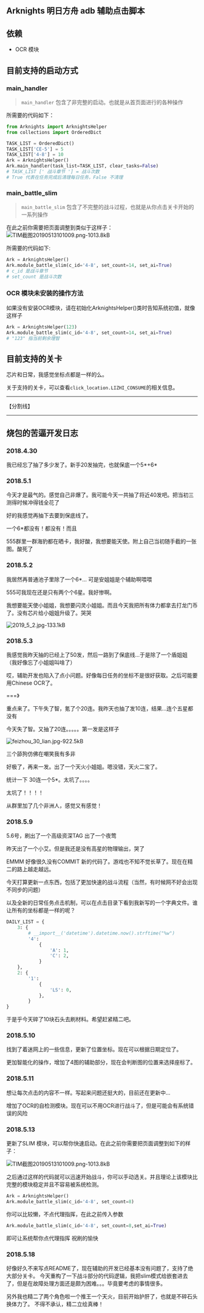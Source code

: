 ## Arknights 明日方舟 adb 辅助点击脚本

## 依赖

- OCR 模块

## 目前支持的启动方式

### main_handler
>  `main_handler` 包含了非完整的启动。也就是从首页面进行的各种操作

所需要的代码如下：

```python
from Arknights import ArknightsHelper
from collections import OrderedDict

TASK_LIST = OrderedDict()
TASK_LIST['CE-5'] = 5
TASK_LIST['4-8'] = 10
Ark = ArknightsHelper()
Ark.main_handler(task_list=TASK_LIST, clear_tasks=False)
# TASK_LIST [' 战斗章节 '] = 战斗次数
# True 代表在任务完成后清理每日任务，False 不清理

```

### main_battle_slim
> `main_battle_slim` 包含了不完整的战斗过程，也就是从你点击关卡开始的一系列操作

在此之前你需要把页面调整到类似于这样子：
![TIM截图20190513101009.png-1013.8kB][4]

所需要的代码如下:

```python
Ark = ArknightsHelper()
Ark.module_battle_slim(c_id='4-8', set_count=14, set_ai=True)
# c_id 是战斗章节
# set_count 是战斗次数
```

### OCR 模块未安装的操作方法

如果没有安装OCR模块，请在初始化ArknightsHelper()类时告知系统初值，就像这样子

```python
Ark = ArknightsHelper(123)
Ark.module_battle_slim(c_id='4-8', set_count=14, set_ai=True)
# "123" 指当前剩余理智
```

## 目前支持的关卡
芯片和日常，我感觉坐标点都是一样的么。

关于支持的关卡，可以查看`click_location.LIZHI_CONSUME`的相关信息。

------

【分割线】

------

## 烧包的苦逼开发日志

### 2018.4.30

我已经忘了抽了多少发了。新手20发抽完，也就保底一个5*+6*

### 2018.5.1

今天才是最气的。感觉自己非爆了。我可能今天一共抽了将近40发吧。把当初三测得时候冲得钱全花了

好的我感觉再抽下去要到保底线了。

一个6*都没有！都没有！而且

555群里一群海豹都在晒卡，我好酸，我想要能天使。附上自己当初随手截的一张图。酸死了


### 2018.5.2 

我居然再普通池子里除了一个6*... 可是安姐姐是个辅助啊喂喂

555可我现在还是只有两个个6星。我好惨啊。

我想要能天使小姐姐，我想要闪灵小姐姐。而且今天我把所有体力都拿去打龙门币了。没有芯片给小姐姐升级了。哭哭

![2019_5_2.jpg-133.1kB][2]

### 2018.5.3

我感觉我昨天抽的已经上了50发，然后一路到了保底线...于是除了一个盾姐姐（我好像忘了小姐姐叫啥了）

哎，辅助开发也陷入了点小问题。好像每日任务的坐标不是很好获取。之后可能要用Chinese OCR了。

===》

重点来了。下午失了智，氪了个20连。我昨天也抽了发10连，结果...连个五星都没有

今天失了智。又抽了20连。。。。。第一发是这样子

![feizhou_30_lian.jpg-922.5kB][3]

三个舔狗仿佛在嘲笑我有多非

好极了，再来一发。出了一个天火小姐姐。嗯没错，天火二宝了。

统计一下 30连一个5*。太坑了。。。。

太坑了！！！！

从群里加了几个非洲人，感觉又有感觉！



### 2018.5.9 

5.6号，刷出了一个高级资深TAG 出了一个夜莺

昨天出了一个小艾。但是我还是没有高星的物理输出，哭了

EMMM 好像很久没有COMMIT 新的代码了。游戏也不知不觉长草了。现在在精二的路上越走越远。

今天打算更新一点东西，包括了更加快速的战斗流程（当然，有时候网不好会出现不同步的问题）

以及全新的日常任务点击机制，可以在点击目录下看到我新写的一个字典文件。谁让所有的坐标都是一样的呢？
```python
DAILY_LIST = {
    3: {
        # __import__('datetime').datetime.now().strftime("%w")
        '4':
            {
                'A': 1,
                'C': 2,
            }
    },
    2: {
        '1':
            {
                'LS': 0,
            },
        }
}
```

于是乎今天碎了10块石头去刷材料。希望赶紧精二吧。

### 2018.5.10

找到了着迷网上的一些信息，更新了位置坐标。现在可以根据日期定位了。

更加智能化的操作，增加了4图的辅助部分，现在会判断图的位置来选择座标了。

### 2018.5.11
想让每次点击的内容不一样。写起来问题还挺大的，目前还在更新中...

增加了OCR的自检测模块。现在可以不用OCR进行战斗了，但是可能会有系统错误的风险

### 2018.5.13

更新了SLIM 模块，可以帮你快速启动。在此之前你需要把页面调整到如下的样子：

![TIM截图20190513101009.png-1013.8kB][4]

之后通过这样的代码就可以迅速开始战斗，你可以手动选关。并且理论上该模块比完整的模块稳定并且不容易被系统检测。

```python
Ark = ArknightsHelper()
Ark.module_battle_slim(c_id='4-8', set_count=8)
```

你可以比较懒，不点代理指挥，在此之前传入参数
```python
Ark.module_battle_slim(c_id='4-8', set_count=8,set_ai=True)
```
即可让系统帮你点代理指挥
祝刷的愉快


### 2018.5.18

好像好久不来写点README了，现在辅助的开发已经基本没有问题了，支持了绝大部分关卡。
今天重构了一下战斗部分的代码逻辑，我把slim模式给嵌套进去了，但是在故障处理方面还是颇为困难。。。毕竟要考虑的事情很多。

另外我也精二了两个角色啦一个推王一个天火，目前开始护肝了，也就是不碎石头换体力了。
不得不承认，精二立绘真棒！



  [2]: http://static.zybuluo.com/shaobaobaoer/wqtlavh1zul8s08h0my417z2/2019_5_2.jpg
  [3]: http://static.zybuluo.com/shaobaobaoer/zdgezifv1tjtmzhz9kdfoshh/feizhou_30_lian.jpg
  [4]: http://static.zybuluo.com/shaobaobaoer/27owy5sd99gk0ciqzgdrnnee/TIM%E6%88%AA%E5%9B%BE20190513101009.png
